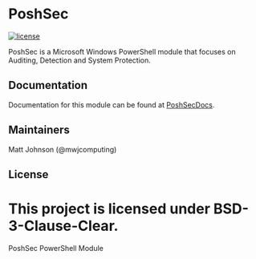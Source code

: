 # PoshSec

[![license](https://img.shields.io/badge/license-BSD--Clause3-green.svg)](https://github.com/poshsec/poshsec/blob/master/LICENSE.md)

PoshSec is a Microsoft Windows PowerShell module that focuses on Auditing,
Detection and System Protection.

## Documentation

Documentation for this module can be found at [PoshSecDocs](http://poshsecdocs.readthedocs.io/en/latest/).

## Maintainers

Matt Johnson (@mwjcomputing)

## License

This project is licensed under BSD-3-Clause-Clear.
=======
PoshSec PowerShell Module
